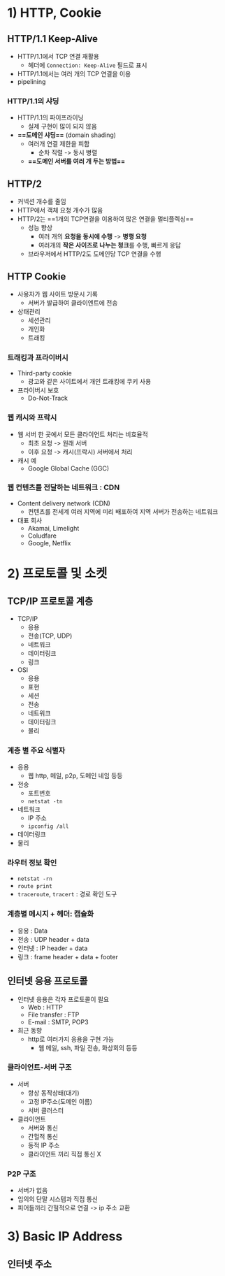 # 1) HTTP, Cookie
## HTTP/1.1 Keep-Alive
- HTTP/1.1에서 TCP 연결 재활용
	- 헤더에 `Connection: Keep-Alive` 필드로 표시
- HTTP/1.1에서는 여러 개의 TCP 연결을 이용
- pipelining

### HTTP/1.1의 샤딩
- HTTP/1.1의 파이프라이닝
	- 실제 구현이 많이 되지 않음
- **==도메인 샤딩==** (domain shading)
	- 여러개 연결 제한을 피함
		- 순차 직렬 -> 동시 병렬
	- **==도메인 서버를 여러 개 두는 방법==**

## HTTP/2
- 커넥션 개수를 줄임
- HTTP에서 객체 요청 개수가 많음
- HTTP/2는 ==1개의 TCP연결을 이용하여 많은 연결을 멀티플렉싱==
	- 성능 향상
		- 여러 개의 **요청을 동시에 수행** -> **병행 요청**
		- 여러개의 **작은 사이즈로 나누는 청크**를 수행, 빠르게 응답
	- 브라우저에서 HTTP/2도 도메인당 TCP 연결을 수행
  
## HTTP Cookie
- 사용자가 웹 사이트 방문시 기록
	- 서버가 발급하여 클라이엔트에 전송
- 상태관리
	- 세션관리
	- 개인화
	- 트래킹

### 트래킹과 프라이버시
- Third-party cookie
	- 광고와 같은 사이트에서 개인 트래킹에 쿠키 사용
- 프라이버시 보호
	- Do-Not-Track

### 웹 캐시와 프락시
- 웹 서버 한 곳에서 모든 클라이언트 처리는 비효율적
	- 최초 요청 -> 원래 서버
	- 이후 요청 -> 캐시(프락시) 서버에서 처리
- 캐시 예
	- Google Global Cache (GGC)

### 웹 컨텐츠를 전달하는 네트워크 : CDN
- Content delivery network (CDN)
	- 컨텐츠를 전세계 여러 지역에 미리 배포하여 지역 서버가 전송하는 네트워크
- 대표 회사
	- Akamai, Limelight
	- Coludfare
	- Google, Netflix


# 2) 프로토콜 및 소켓
## TCP/IP 프로토콜 계층
- TCP/IP
	- 응용
	- 전송(TCP, UDP)
	- 네트워크
	- 데이터링크
	- 링크
- OSI
	- 응용
	- 표현
	- 세션
	- 전송
	- 네트워크
	- 데이터링크
	- 물리

### 계층 별 주요 식별자
- 응용
	- 웹 http, 메일, p2p, 도메인 네임 등등
- 전송
	- 포트번호
	- `netstat -tn`
- 네트워크
	- IP 주소
	- `ipconfig /all`
- 데이터링크
- 물리

### 라우터 정보 확인
- `netstat -rn`
- `route print`
- `traceroute`, `tracert` : 경로 확인 도구

### 계층별 메시지 + 헤더: 캡슐화
- 응용 : Data
- 전송 : UDP header + data
- 인터넷 : IP header + data
- 링크 : frame header + data + footer

## 인터넷 응용 프로토콜
- 인터넷 응용은 각자 프로토콜이 필요
	- Web : HTTP
	- File transfer : FTP
	- E-mail : SMTP, POP3
- 최근 동향
	- http로 여러가지 응용을 구현 가능
		- 웹 메일, ssh, 파일 전송, 화상회의 등등

### 클라이언트-서버 구조
- 서버
	- 항상 동작상태(대기)
	- 고정 IP주소(도메인 이름)
	- 서버 클러스터
- 클라이언트
	- 서버와 통신
	- 간헐적 통신
	- 동적 IP 주소
	- 클라이언트 끼리 직접 통신 X

### P2P 구조
- 서버가 없음
- 임의의 단말 시스템과 직접 통신
- 피어들끼리 간헐적으로 연결 -> ip 주소 교환


# 3) Basic IP Address
## 인터넷 주소
